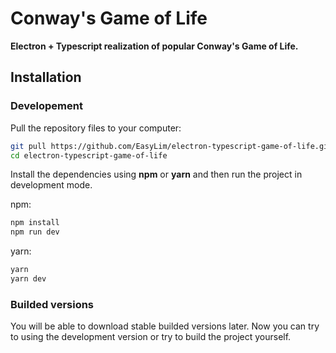 # Conway's Game of Life

**Electron + Typescript realization of popular Conway's Game of Life.**

## Installation
### Developement
Pull the repository files to your computer:
```bash
git pull https://github.com/EasyLim/electron-typescript-game-of-life.git
cd electron-typescript-game-of-life
```
Install the dependencies using **npm** or **yarn** and then run the project in development mode.

npm:
```bash
npm install
npm run dev
```

yarn:
```bash
yarn
yarn dev
```
### Builded versions
You will be able to download stable builded versions later. Now you can try to using the development version or try to build the project yourself.
